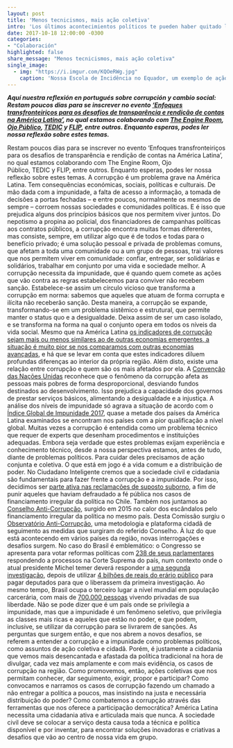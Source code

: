 ```yaml
---
layout: post
title: 'Menos tecnicismos, mais ação coletiva'
intro: 'Los últimos acontecimientos políticos te pueden haber quitado las ganas de vivir. Aquí cómo recuperarlas'
date: 2017-10-18 12:00:00 -0300
categories:
- "Colaboración"
highlighted: false
share_message: "Menos tecnicismos, mais ação coletiva"
single_image:
  - img: "https://i.imgur.com/KQOeRWg.jpg"
    caption: 'Nossa Escola de Incidência no Equador, um exemplo de ação coletiva'
---
```

***Aquí nuestra reflexión en portugués sobre corrupción y cambio social: 
Restam poucos dias para se inscrever no evento [‘Enfoques transfronteiriços para os desafios de transparência e rendição de contas na América Latina’](https://www.theengineroom.org/transparencia-rendicion-cuentas-america-latina-evento/), no qual estamos colaborando com [The Engine Room](https://www.theengineroom.org/), [Ojo Público](https://ojo-publico.com/), [TEDIC](https://www.tedic.org/) y [FLIP](http://www.flip.org.co/), entre outros. Enquanto esperas, podes ler nossa reflexão sobre estes temas.***

Restam poucos dias para se inscrever no evento ‘Enfoques transfronteiriços para os desafios de transparência e rendição de contas na América Latina’, no qual estamos colaborando com The Engine Room, Ojo Público, TEDIC y FLIP, entre outros. Enquanto esperas, podes ler nossa reflexão sobre estes temas.
A corrupção é um problema grave na América Latina. Tem consequências económicas, sociais, políticas e culturais. De mão dada com a impunidade, a falta de acesso a informação, a tomada de decisões a portas fechadas – e entre poucos, normalmente os mesmos de sempre – corroem nossas sociedades e comunidades políticas. E é isso que prejudica alguns dos princípios básicos que nos permitem viver juntos.
Do nepotismo a propina ao policial, dos financiadores de campanhas políticas aos contratos públicos, a corrupção encontra muitas formas diferentes, mas consiste, sempre, em utilizar algo que é de todos e todas para o benefício privado; é uma solução pessoal e privada de problemas comuns, que afetam a toda uma comunidade ou a um grupo de pessoas, trai valores que nos permitem viver em comunidade: confiar, entregar, ser solidárias e solidários, trabalhar em conjunto por uma vida e sociedade melhor.
A corrupção necessita da impunidade, que é quando quem comete as ações que vão contra as regras estabelecemos para conviver não recebem sanção. Estabelece-se assim um círculo vicioso que transforma a corrupção em norma: sabemos que aqueles que atuam de forma corrupta e ilícita não receberão sanção.  Desta maneira, a corrupção se expande, transformando-se em um problema sistêmico e estrutural, que permite manter o status quo e a desigualdade. Deixa assim de ser um caso isolado, e se transforma na forma na qual o conjunto opera em todos os níveis da vida social. 
Mesmo que na América Latina [os indicadores de corrupção sejam mais ou menos similares ao de outras economias emergentes, a situação é muito pior se nos comparamos com outras economias avançadas](https://blog-dialogoafondo.imf.org/?p=8324/), e há que se levar em conta que estes indicadores diluem profundas diferenças ao interior da própria região. Além disto, existe uma relação entre corrupção e quem são os mais afetados por ela. A [Convenção das Nações Unidas](https://www.unodc.org/documents/brussels/UN_Convention_Against_Corruption.pdf) reconhece que o fenômeno da corrupção afeta as pessoas mais pobres de forma desproporcional, desviando fundos destinados ao desenvolvimento. Isso prejudica a capacidade dos governos de prestar serviços básicos, alimentando a desigualdade e a injustiça.
A análise dos níveis de impunidade só agrava a situação de acordo com o [Índice Global de Impunidade 2017](http://www.udlap.mx/cesij/files/IGI-2017.pdf), quase a metade dos países da América Latina examinados se encontram nos países com a pior qualificação a nível global.
Muitas vezes a corrupção é entendida como um problema técnico que requer de experts que desenham procedimentos e instituições adequadas. Embora seja verdade que estes problemas exijam experiência e conhecimento técnico, desde a nossa perspectiva estamos, antes de tudo, diante de problemas políticos. Para cuidar deles precisamos de ação conjunta e coletiva. O que está em jogo é a vida comum e a distribuição de poder.
No Ciudadano Inteligente cremos que a sociedade civil e cidadania são fundamentais para fazer frente a corrupção e a impunidade. Por isso, decidimos ser [parte ativa nas reclamações de suposto suborno](http://nomascohecho.cl/index.html), a fim de punir aqueles que haviam defraudado a fé pública nos casos de financiamento irregular da política no Chile. Também nos juntamos ao [Conselho Anti-Corrupção](http://consejoanticorrupcion.cl/), surgido em 2015 no calor dos escândalos pelo financiamento irregular da política no mesmo país.  Desta Comissão surgiu o [Observatório Anti-Corrupção](http://observatorioanticorrupcion.cl/), uma metodologia e plataforma cidadã de seguimento as medidas que surgiram do referido Conselho. 
À luz do que está acontecendo em vários países da região, novas interrogações e desafios surgem. No caso do Brasil é emblemático: o Congresso se apresenta para votar reformas políticas com [238 de seus parlamentares](http://congressoemfoco.uol.com.br/noticias/quem-sao-e-o-que-dizem-os-238-deputados-e-senadores-investigados-no-stf/) respondendo a processos na Corte Suprema do país, num contexto onde o atual presidente Michel temer deverá responder a [uma segunda investigação](https://exame.abril.com.br/brasil/barroso-autoriza-novo-inquerito-contra-michel-temer/), depois de utilizar [4 bilhões de reais do erário público](http://www1.folha.uol.com.br/poder/2017/08/1911330-emendas-usadas-por-temer-para-se-salvar-fazem-a-festa-de-deputados.shtml) para pagar deputados para que o liberassem da primeira investigação. Ao mesmo tempo, Brasil ocupa o terceiro lugar a nível mundial em população carcerária, com mais de [700.000 pessoas](http://www.cnj.jus.br/sistema-carcerario-e-execucao-penal/cidadania-nos-presidios) vivendo privadas de sua liberdade. Não se pode dizer que é um país onde se privilegia a impunidade, mas que a impunidade é um fenômeno seletivo, que privilegia as classes mais ricas e aqueles que estão no poder, e que podem, inclusive, se utilizar  da corrupção para se livrarem de sanções. 
As perguntas que surgem então, e que nos abrem a novos desafios, se referem a entender a corrupção e a impunidade como problemas políticos, como assuntos de ação coletiva e cidadã. Porém, é justamente a cidadania  que vemos mais desencantada e afastada da política tradicional na hora de divulgar, cada vez mais amplamente e com mais evidência, os casos de corrupção na região.
Como promovemos, então, ações coletivas que nos permitam conhecer, dar seguimento, exigir, propor e participar? Como convocamos e narramos os casos de corrupção fazendo um chamado a não entregar a política a poucos, mas insistindo na justa e necessária distribuição do poder? Como combatemos a corrupção através das ferramentas que nos oferece a participação democrática? 
América Latina necessita uma cidadania ativa e articulada mais que nunca. A sociedade civil deve se colocar a serviço desta causa toda a técnica e política disponível e por inventar, para encontrar soluções inovadoras e criativas a desafios que vão ao centro de nossa vida em grupo.
